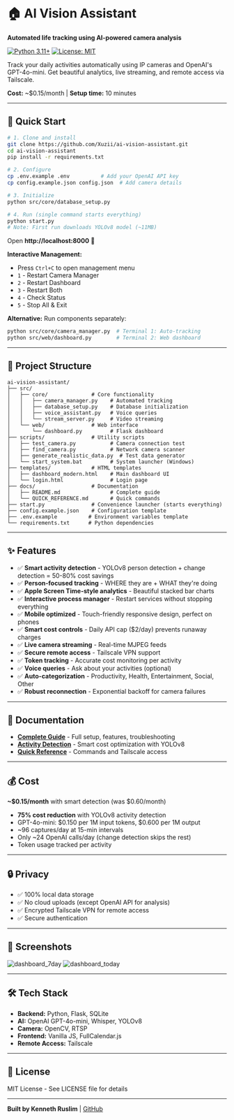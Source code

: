 # 🏠 AI Vision Assistant

**Automated life tracking using AI-powered camera analysis**

[![Python 3.11+](https://img.shields.io/badge/python-3.11+-blue.svg)](https://www.python.org/downloads/)
[![License: MIT](https://img.shields.io/badge/License-MIT-yellow.svg)](https://opensource.org/licenses/MIT)

Track your daily activities automatically using IP cameras and OpenAI's GPT-4o-mini. Get beautiful analytics, live streaming, and remote access via Tailscale.

**Cost:** ~$0.15/month | **Setup time:** 10 minutes

---

## 🚀 Quick Start

```bash
# 1. Clone and install
git clone https://github.com/Xuzii/ai-vision-assistant.git
cd ai-vision-assistant
pip install -r requirements.txt

# 2. Configure
cp .env.example .env          # Add your OpenAI API key
cp config.example.json config.json  # Add camera details

# 3. Initialize
python src/core/database_setup.py

# 4. Run (single command starts everything)
python start.py
# Note: First run downloads YOLOv8 model (~11MB)
```

Open **http://localhost:8000** 🎉

**Interactive Management:**
- Press `Ctrl+C` to open management menu
- `1` - Restart Camera Manager
- `2` - Restart Dashboard
- `3` - Restart Both
- `4` - Check Status
- `5` - Stop All & Exit

**Alternative:** Run components separately:
```bash
python src/core/camera_manager.py  # Terminal 1: Auto-tracking
python src/web/dashboard.py        # Terminal 2: Web dashboard
```

---

## 📁 Project Structure

```
ai-vision-assistant/
├── src/
│   ├── core/              # Core functionality
│   │   ├── camera_manager.py    # Automated tracking
│   │   ├── database_setup.py    # Database initialization
│   │   ├── voice_assistant.py   # Voice queries
│   │   └── stream_server.py     # Video streaming
│   └── web/               # Web interface
│       └── dashboard.py         # Flask dashboard
├── scripts/               # Utility scripts
│   ├── test_camera.py           # Camera connection test
│   ├── find_camera.py           # Network camera scanner
│   ├── generate_realistic_data.py  # Test data generator
│   └── start_system.bat         # System launcher (Windows)
├── templates/             # HTML templates
│   ├── dashboard_modern.html    # Main dashboard UI
│   └── login.html               # Login page
├── docs/                  # Documentation
│   ├── README.md                # Complete guide
│   └── QUICK_REFERENCE.md       # Quick commands
├── start.py               # Convenience launcher (starts everything)
├── config.example.json    # Configuration template
├── .env.example          # Environment variables template
└── requirements.txt      # Python dependencies
```

---

## ✨ Features

- ✅ **Smart activity detection** - YOLOv8 person detection + change detection = 50-80% cost savings
- ✅ **Person-focused tracking** - WHERE they are + WHAT they're doing
- ✅ **Apple Screen Time-style analytics** - Beautiful stacked bar charts
- ✅ **Interactive process manager** - Restart services without stopping everything
- ✅ **Mobile optimized** - Touch-friendly responsive design, perfect on phones
- ✅ **Smart cost controls** - Daily API cap ($2/day) prevents runaway charges
- ✅ **Live camera streaming** - Real-time MJPEG feeds
- ✅ **Secure remote access** - Tailscale VPN support
- ✅ **Token tracking** - Accurate cost monitoring per activity
- ✅ **Voice queries** - Ask about your activities (optional)
- ✅ **Auto-categorization** - Productivity, Health, Entertainment, Social, Other
- ✅ **Robust reconnection** - Exponential backoff for camera failures

---

## 📖 Documentation

- **[Complete Guide](docs/README.md)** - Full setup, features, troubleshooting
- **[Activity Detection](docs/ACTIVITY_DETECTION.md)** - Smart cost optimization with YOLOv8
- **[Quick Reference](docs/QUICK_REFERENCE.md)** - Commands and Tailscale access

---

## 💰 Cost

**~$0.15/month** with smart detection (was $0.60/month)
- **75% cost reduction** with YOLOv8 activity detection
- GPT-4o-mini: $0.150 per 1M input tokens, $0.600 per 1M output
- ~96 captures/day at 15-min intervals
- Only ~24 OpenAI calls/day (change detection skips the rest)
- Token usage tracked per activity

---

## 🔒 Privacy

- ✅ 100% local data storage
- ✅ No cloud uploads (except OpenAI API for analysis)
- ✅ Encrypted Tailscale VPN for remote access
- ✅ Secure authentication

---

## 📸 Screenshots

![dashboard_7day](https://github.com/user-attachments/assets/0c895519-41fa-40b6-884a-a33bbe318f3a)
![dashboard_today](https://github.com/user-attachments/assets/d037201a-46a6-4711-a3c9-84efbdbf9c75)


---

## 🛠️ Tech Stack

- **Backend:** Python, Flask, SQLite
- **AI:** OpenAI GPT-4o-mini, Whisper, YOLOv8
- **Camera:** OpenCV, RTSP
- **Frontend:** Vanilla JS, FullCalendar.js
- **Remote Access:** Tailscale

---

## 📄 License

MIT License - See LICENSE file for details

---

**Built by Kenneth Ruslim** | [GitHub](https://github.com/Xuzii)
